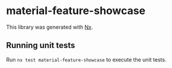 # material-feature-showcase

This library was generated with [Nx](https://nx.dev).

## Running unit tests

Run `nx test material-feature-showcase` to execute the unit tests.
